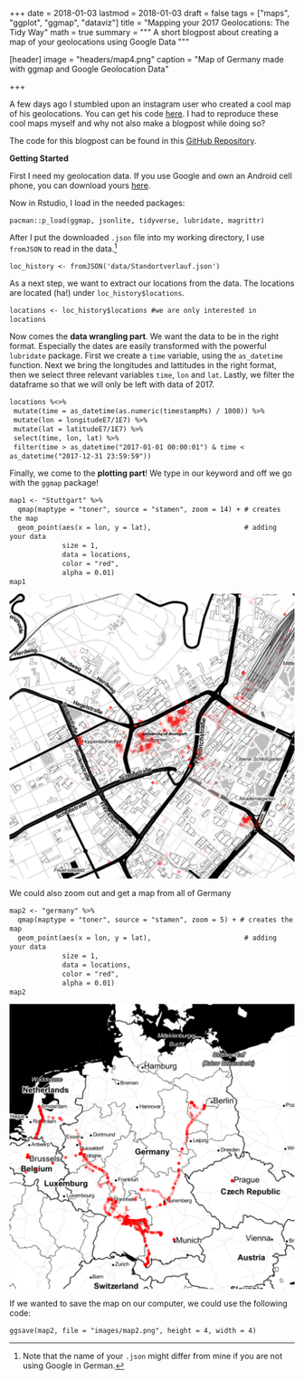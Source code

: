 +++
date = 2018-01-03
lastmod = 2018-01-03
draft = false
tags = ["maps", "ggplot", "ggmap", "dataviz"]
title = "Mapping your 2017 Geolocations: The Tidy Way"
math = true
summary = """
A short blogpost about creating a map of your geolocations using Google Data
"""

[header]
image = "headers/map4.png"
caption = "Map of Germany made with ggmap and Google Geolocation Data"

+++


A few days ago I stumbled upon an instagram user who created a cool map of his geolocations. You can get his code [here](https://github.com/asheshwor/R-maps/blob/master/05_ggmap_google_location.R). I had to reproduce these cool maps myself and why not also make a blogpost while doing so?

The code for this blogpost can be found in this [GitHub Repository](https://github.com/favstats/tidy_locations).

**Getting Started**

First I need my geolocation data. If you use Google and own an Android cell phone, you can download yours [here](https://takeout.google.com/settings/takeout).

Now in Rstudio, I load in the needed packages:

```{r}
pacman::p_load(ggmap, jsonlite, tidyverse, lubridate, magrittr)
```

After I put the downloaded `.json` file into my working directory, I use `fromJSON` to read in the data.[^1]

```{r}
loc_history <- fromJSON('data/Standortverlauf.json')
```

As a next step, we want to extract our locations from the data. The locations are located (ha!) under `loc_history$locations`.


```{r}
locations <- loc_history$locations #we are only interested in locations
```

Now comes the **data wrangling part**. We want the data to be in the right format. Especially the dates are easily transformed with the powerful `lubridate` package. First we create a `time` variable, using the `as_datetime` function. Next we bring the longitudes and lattitudes in the right format, then we select three relevant variables `time`, `lon` and `lat`. Lastly, we filter the dataframe so that we will only be left with data of 2017.

```{r}
locations %<>% 
 mutate(time = as_datetime(as.numeric(timestampMs) / 1000)) %>% 
 mutate(lon = longitudeE7/1E7) %>% 
 mutate(lat = latitudeE7/1E7) %>% 
 select(time, lon, lat) %>% 
 filter(time > as_datetime("2017-01-01 00:00:01") & time < as_datetime("2017-12-31 23:59:59"))
```

Finally, we come to the **plotting part**! We type in our keyword and off we go with the `ggmap` package!
 
```{r}
map1 <- "Stuttgart" %>% 
  qmap(maptype = "toner", source = "stamen", zoom = 14) + # creates the map
  geom_point(aes(x = lon, y = lat),                       # adding your data
             size = 1,
             data = locations,
             color = "red", 
             alpha = 0.01)
map1
```

![](https://github.com/favstats/tidy_locations/blob/master/images/map1.png?raw=true)

We could also zoom out and get a map from all of Germany

```{r}
map2 <- "germany" %>% 
  qmap(maptype = "toner", source = "stamen", zoom = 5) + # creates the map
  geom_point(aes(x = lon, y = lat),                       # adding your data
             size = 1,
             data = locations,
             color = "red", 
             alpha = 0.01)
map2
```

![](https://github.com/favstats/tidy_locations/blob/master/images/map4.png?raw=true)

If we wanted to save the map on our computer, we could use the following code:

```{r}
ggsave(map2, file = "images/map2.png", height = 4, width = 4)
```


[^1]: Note that the name of your `.json` might differ from mine if you are not using Google in German.